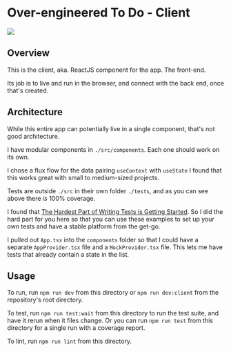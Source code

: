 # Over-engineered To Do - Client

![](https://img.shields.io/badge/Coverage-74%25-5A7302.svg?prefix=$coverage$)

## Overview

This is the client, aka. ReactJS component for the app. The front-end.

Its job is to live and run in the browser, and connect with the back end, once that's created.

## Architecture

While this entire app can potentially live in a single component, that's not good architecture. 

I have modular components in `./src/components`. Each one should work on its own.

I chose a flux flow for the data pairing `useContext` with `useState` I found that this works great with small to medium-sized projects.

Tests are outside `./src` in their own folder `./tests`, and as you can see above there _is_ 100% coverage.

I found that [The Hardest Part of Writing Tests is Getting Started](https://shopify.engineering/the-hardest-part-of-writing-tests-is-getting-started). 
So I did the hard part for you here so that you can use these examples to set up your own tests and have a stable platform from the get-go. 

I pulled out `App.tsx` into the `components` folder so that I could have a separate `AppProvider.tsx` file and a `MockProvider.tsx` file.
This lets me have tests that already contain a state in the list. 

## Usage

To run, run `npm run dev` from this directory or `npm run dev:client` from the repository's root directory.

To test, run `npm run test:wait` from this directory to run the test suite, and have it rerun when it files change. 
Or you can run `npm run test` from this directory for a single run with a coverage report. 

To lint, run `npm run lint` from this directory.
